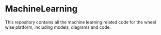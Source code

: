 # MachineLearning
This repository contains all the machine learning related code for the wheel wise platform, including models, diagrams and code.
